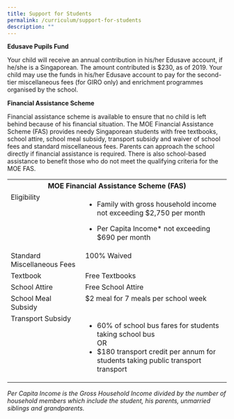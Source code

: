 ```yaml
---
title: Support for Students
permalink: /curriculum/support-for-students
description: ""
---
```

**Edusave Pupils Fund**

Your child will receive an annual contribution in his/her Edusave account, if he/she is a Singaporean. The amount contributed is $230, as of 2019. Your child may use the funds in his/her Edusave account to pay for the second-tier miscellaneous fees (for GIRO only) and enrichment programmes organised by the school.

**Financial Assistance Scheme**

Financial assistance scheme is available to ensure that no child is left behind because of his financial situation. The MOE Financial Assistance Scheme (FAS) provides needy Singaporean students with free textbooks, school attire, school meal subsidy, transport subsidy and waiver of school fees and standard miscellaneous fees. Parents can approach the school directly if financial assistance is required. There is also school-based assistance to benefit those who do not meet the qualifying criteria for the MOE FAS.

<table style="width: 100%;" class="iveo_table ives_tab_simple3 ive_eobj_center">
<tbody>
<tr>
<th colspan="2;">
<strong>MOE Financial Assistance Scheme (FAS)</strong><br>
</th>
</tr>
<tr>
<td style="text-align: left; " valign="top">
Eligibility<br>
</td>
<td valign="top">
<ul>
<li style="text-align: left; ">Family with gross household income not exceeding $2,750 per month
</li>
</ul>
<ul>
<li style="text-align: left; ">Per Capita Income* not exceeding $690 per month
</li>
</ul>
</td>
</tr>
<tr>
<td style="text-align: left; " valign="top">
Standard Miscellaneous Fees<br>
</td>
<td style="text-align: left; " valign="top">
100% Waived<br>
</td>
</tr>
<tr>
<td style="text-align: left; " valign="top">
Textbook<br>
</td>
<td style="text-align: left; " valign="top">
Free Textbooks<br>
</td>
</tr>
<tr>
<td style="text-align: left; " valign="top">
School Attire<br>
</td>
<td style="text-align: left; " valign="top">
Free School Attire<br>
</td>
</tr>
<tr>
<td style="text-align: left; " valign="top">
School Meal Subsidy<br>
</td>
<td style="text-align: left; " valign="top">
$2 meal for 7 meals per school week<br>
</td>
</tr>
<tr>
<td style="text-align: left; " valign="top">
Transport Subsidy<br>
</td>
<td valign="top">
<div style="text-align: left;">
<ul>
<li>60% of school bus fares for students taking school bus <br>OR
</li>
<li>$180 transport credit per annum for students taking public transport transport
</li>
</ul>
</div>
</td>
</tr>
</tbody>
</table>

*Per Capita Income is the Gross Household Income divided by the number of household members which include the student, his parents, unmarried siblings and grandparents.*